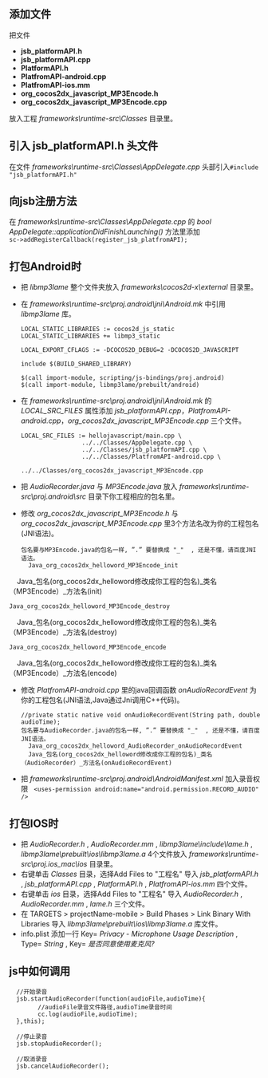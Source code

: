 添加文件
---
把文件  
* **jsb_platformAPI.h**
* **jsb_platformAPI.cpp**
* **PlatformAPI.h**
* **PlatfromAPI-android.cpp**
* **PlatfromAPI-ios.mm**
* **org_cocos2dx_javascript_MP3Encode.h**
* **org_cocos2dx_javascript_MP3Encode.cpp**

放入工程 *frameworks\runtime-src\Classes* 目录里。

引入 **jsb_platformAPI.h** 头文件
---
在文件 *frameworks\runtime-src\Classes\AppDelegate.cpp* 头部引入`#include "jsb_platformAPI.h"`

向jsb注册方法
---
在 *frameworks\runtime-src\Classes\AppDelegate.cpp* 的 *bool AppDelegate::applicationDidFinishLaunching()* 方法里添加  
`sc->addRegisterCallback(register_jsb_platfromAPI);`

打包Android时
---
* 把 *libmp3lame* 整个文件夹放入 *frameworks\cocos2d-x\external* 目录里。
* 在 *frameworks\runtime-src\proj.android\jni\Android.mk* 中引用 *libmp3lame* 库。

      LOCAL_STATIC_LIBRARIES := cocos2d_js_static
      LOCAL_STATIC_LIBRARIES += libmp3_static
      
      LOCAL_EXPORT_CFLAGS := -DCOCOS2D_DEBUG=2 -DCOCOS2D_JAVASCRIPT

      include $(BUILD_SHARED_LIBRARY)

      $(call import-module, scripting/js-bindings/proj.android)
      $(call import-module, libmp3lame/prebuilt/android)

* 在 *frameworks\runtime-src\proj.android\jni\Android.mk* 的 *LOCAL_SRC_FILES* 属性添加 *jsb_platformAPI.cpp*，*PlatfromAPI-android.cpp*，*org_cocos2dx_javascript_MP3Encode.cpp* 三个文件。 

      LOCAL_SRC_FILES := hellojavascript/main.cpp \
                       ../../Classes/AppDelegate.cpp \ 
                       ../../Classes/jsb_platformAPI.cpp \ 
                       ../../Classes/PlatfromAPI-android.cpp \ 
		               ../../Classes/org_cocos2dx_javascript_MP3Encode.cpp 
				   
* 把 *AudioRecorder.java* 与 *MP3Encode.java* 放入 *frameworks\runtime-src\proj.android\src* 目录下你工程相应的包名里。
* 修改 *org_cocos2dx_javascript_MP3Encode.h* 与 *org_cocos2dx_javascript_MP3Encode.cpp* 里3个方法名改为你的工程包名(JNI语法)。

      包名要与MP3Encode.java的包名一样, ”.” 要替换成 "_"  , 还是不懂，请百度JNI语法。
      	Java_org_cocos2dx_helloword_MP3Encode_init
      	Java_包名(org_cocos2dx_helloword修改成你工程的包名)_类名（MP3Encode）_方法名(init)
	
	Java_org_cocos2dx_helloword_MP3Encode_destroy
      	Java_包名(org_cocos2dx_helloword修改成你工程的包名)_类名（MP3Encode）_方法名(destroy)
	
	Java_org_cocos2dx_helloword_MP3Encode_encode
      	Java_包名(org_cocos2dx_helloword修改成你工程的包名)_类名（MP3Encode）_方法名(encode)
	
	

* 修改 *PlatfromAPI-android.cpp* 里的java回调函数 *onAudioRecordEvent* 为你的工程包名(JNI语法,Java通过Jni调用C++代码)。

      //private static native void onAudioRecordEvent(String path, double audioTime);
      包名要与AudioRecorder.java的包名一样, ”.” 要替换成 "_"  , 还是不懂，请百度JNI语法。
      	Java_org_cocos2dx_helloword_AudioRecorder_onAudioRecordEvent
      	Java_包名(org_cocos2dx_helloword修改成你工程的包名)_类名（AudioRecorder）_方法名(onAudioRecordEvent)

* 把 *frameworks\runtime-src\proj.android\AndroidManifest.xml* 加入录音权限  
`<uses-permission android:name="android.permission.RECORD_AUDIO" />`


打包IOS时
---
* 把 *AudioRecorder.h* , *AudioRecorder.mm* , *libmp3lame\include\lame.h* , *libmp3lame\prebuilt\ios\libmp3lame.a* 4个文件放入 *frameworks\runtime-src\proj.ios_mac\ios* 目录里。
* 右键单击 *Classes* 目录，选择Add Files to "工程名" 导入 *jsb_platformAPI.h* , *jsb_platformAPI.cpp* , *PlatformAPI.h* , *PlatfromAPI-ios.mm* 四个文件。
* 右键单击 *ios* 目录，选择Add Files to "工程名" 导入 *AudioRecorder.h* , *AudioRecorder.mm* , *lame.h*  三个文件。
* 在 TARGETS > projectName-mobile >  Build Phases > Link Binary With Libraries 导入 *libmp3lame\prebuilt\ios\libmp3lame.a* 库文件。
* info.plist 添加一行 Key= *Privacy - Microphone Usage Description* , Type= *String* , Key= *是否同意使用麦克风?*

js中如何调用
---

      //开始录音
      jsb.startAudioRecorder(function(audioFile,audioTime){
      	    //audioFile录音文件路径,audioTime录音时间
      	    cc.log(audioFile,audioTime);
      },this);

      //停止录音
      jsb.stopAudioRecorder();

      //取消录音
      jsb.cancelAudioRecorder();
